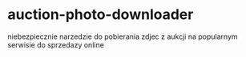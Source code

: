 # auction-photo-downloader
niebezpiecznie narzedzie do pobierania zdjec z aukcji na popularnym serwisie do sprzedazy online
